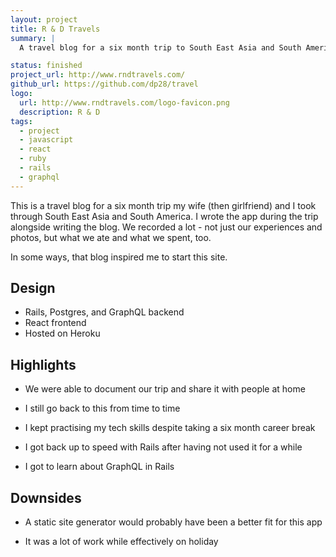 ```yaml
---
layout: project
title: R & D Travels
summary: |
  A travel blog for a six month trip to South East Asia and South America.

status: finished
project_url: http://www.rndtravels.com/
github_url: https://github.com/dp28/travel
logo:
  url: http://www.rndtravels.com/logo-favicon.png
  description: R & D
tags:
  - project
  - javascript
  - react
  - ruby
  - rails
  - graphql
---
```


This is a travel blog for a six month trip my wife (then girlfriend) and I took
through South East Asia and South America. I wrote the app during the trip
alongside writing the blog. We recorded a lot - not just our experiences and
photos, but what we ate and what we spent, too.

In some ways, that blog inspired me to start this site.

## Design

- Rails, Postgres, and GraphQL backend
- React frontend
- Hosted on Heroku

## Highlights

- We were able to document our trip and share it with people at home

- I still go back to this from time to time

- I kept practising my tech skills despite taking a six month career break

- I got back up to speed with Rails after having not used it for a while

- I got to learn about GraphQL in Rails

## Downsides

- A static site generator would probably have been a better fit for this app

- It was a lot of work while effectively on holiday
